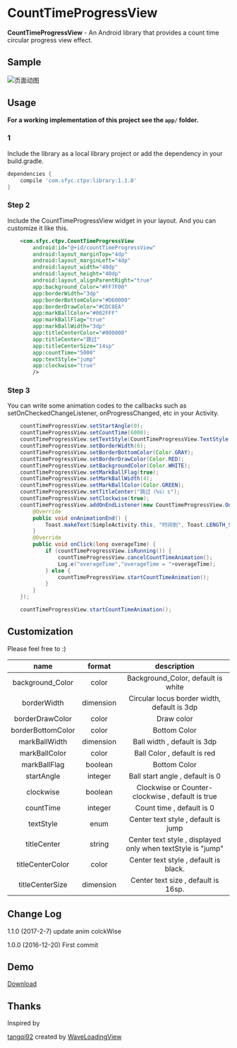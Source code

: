 ﻿# CountTimeProgressView

**CountTimeProgressView** - An Android library that provides a count time circular progress view effect.


## Sample
![页面动图][1]


  ## Usage

**For a working implementation of this project see the `app/` folder.**

###  1

Include the library as a local library project or add the dependency in your build.gradle.

```groovy
dependencies {
    compile 'com.sfyc.ctpv:library:1.1.0'
}
```

### Step 2

Include the CountTimeProgressView widget in your layout. And you can customize it like this.

```xml
    <com.sfyc.ctpv.CountTimeProgressView
        android:id="@+id/countTimeProgressView"
        android:layout_marginTop="4dp"
        android:layout_marginLeft="4dp"
        android:layout_width="40dp"
        android:layout_height="40dp"
        android:layout_alignParentRight="true"
        app:background_Color="#FF7F00"
        app:borderWidth="3dp"
        app:borderBottomColor="#D60000"
        app:borderDrawColor="#CDC8EA"
        app:markBallColor="#002FFF"
        app:markBallFlag="true"
        app:markBallWidth="3dp"
        app:titleCenterColor="#000000"
        app:titleCenter="跳过"
        app:titleCenterSize="14sp"
        app:countTime="5000"
        app:textStyle="jump"
        app:clockwise="true"
        />
```
### Step 3

You can write some animation codes to the callbacks such as setOnCheckedChangeListener, onProgressChanged, etc in your Activity.
```java
    countTimeProgressView.setStartAngle(0);
    countTimeProgressView.setCountTime(6000);
    countTimeProgressView.setTextStyle(CountTimeProgressView.TextStyle.SECOND);
    countTimeProgressView.setBorderWidth(6);
    countTimeProgressView.setBorderBottomColor(Color.GRAY);
    countTimeProgressView.setBorderDrawColor(Color.RED);
    countTimeProgressView.setBackgroundColor(Color.WHITE);
    countTimeProgressView.setMarkBallFlag(true);
    countTimeProgressView.setMarkBallWidth(4);
    countTimeProgressView.setMarkBallColor(Color.GREEN);
    countTimeProgressView.setTitleCenter("跳过（%s）s");
    countTimeProgressView.setClockwise(true);
    countTimeProgressView.addOnEndListener(new CountTimeProgressView.OnEndListener() {
        @Override
        public void onAnimationEnd() {
            Toast.makeText(SimpleActivity.this, "时间到", Toast.LENGTH_SHORT).show();
        }
        @Override
        public void onClick(long overageTime) {
            if (countTimeProgressView.isRunning()) {
                countTimeProgressView.cancelCountTimeAnimation();
                Log.e("overageTime","overageTime = "+overageTime);
            } else {
                countTimeProgressView.startCountTimeAnimation();
            }
        }
    });

    countTimeProgressView.startCountTimeAnimation();

```

## Customization

Please feel free to :)

|name|format|description|
|:---:|:---:|:---:|
| background_Color | color | Background_Color, default is white
| borderWidth | dimension | Circular locus border width, default is 3dp
| borderDrawColor | color | Draw color
| borderBottomColor | color | Bottom Color
| markBallWidth | dimension | Ball width , default is 3dp
| markBallColor | color | Ball Color , default is red
| markBallFlag | boolean | Bottom Color
| startAngle | integer | Ball start angle , default is 0
| clockwise | boolean | Clockwise or Counter-clockwise , default is true
| countTime | integer | Count time , default is 0
| textStyle | enum | Center text style , default is jump
| titleCenter | string | Center text style , displayed only when textStyle is "jump"
| titleCenterColor | color | Center text style , default is black.
| titleCenterSize | dimension | Center text size , default is 16sp.

## Change Log

1.1.0 (2017-2-7)
update anim colckWise

1.0.0 (2016-12-20)
First commit

## Demo
[Download][3]


## Thanks

Inspired by

[tangqi92][4] created by [WaveLoadingView][5]


  [1]: http://oihnadz1x.bkt.clouddn.com/ctpv-video-to-gif.gif
  [3]: http://fir.im/ctpv58
  [4]: https://github.com/tangqi92
  [5]: https://github.com/tangqi92/WaveLoadingView
